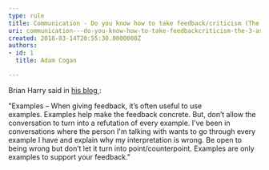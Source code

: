 ```yaml
---
type: rule
title: Communication - Do you know how to take feedback/criticism (The 3 A’s)?
uri: communication---do-you-know-how-to-take-feedbackcriticism-the-3-as
created: 2018-03-14T20:55:30.0000000Z
authors:
- id: 1
  title: Adam Cogan

---
```




<span class='intro'> <p>Brian Harry said in&#160;<a href="https&#58;//blogs.msdn.microsoft.com/bharry/2017/08/18/taking-feedback/">his blog&#160;</a>&#58;&#160;​<br></p> </span>

<p class="ssw15-rteElement-GreyBox">​&quot;​​Examples&#160;– When giving feedback, it’s often useful to use examples.&#160;Examples help make the feedback concrete.&#160;But, don’t allow the conversation to turn into a refutation of every example.&#160;I've been in conversations where the person I'm talking with wants to go through every example I have and explain why my interpretation is wrong.&#160;Be open to being wrong but don’t let it turn into point/counterpoint.&#160;Examples are only examples to support your feedback.​&quot;<br></p>


